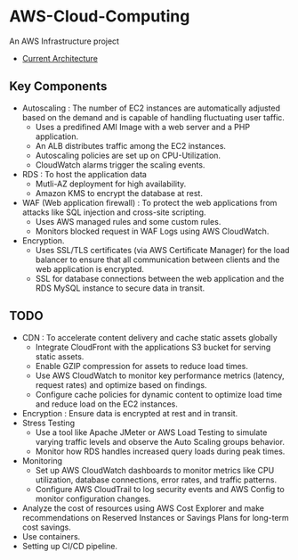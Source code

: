 # AWS-Cloud-Computing

An AWS Infrastructure project

- [Current Architecture](https://lucid.app/lucidchart/394425fe-7308-494d-ad8b-2bcd1bcae4d9/edit?view_items=YccmU6vDBapR&invitationId=inv_90b168de-52be-4d68-b940-fc239d920c49)

## Key Components 

- Autoscaling : The number of EC2 instances are automatically adjusted based on the demand and is capable of handling fluctuating user taffic.
    - Uses a predifined AMI Image with a web server and a PHP application.
    - An ALB distributes traffic among the EC2 instances.
    - Autoscaling policies are set up on CPU-Utilization.
    - CloudWatch alarms trigger the scaling events.
- RDS : To host the application data 
    - Mutli-AZ deployment for high availability. 
    - Amazon KMS to encrypt the database at rest.  
- WAF (Web application firewall) : To protect the web applications from attacks like SQL injection and cross-site scripting.  
    - Uses AWS managed rules and some custom rules.
    - Monitors blocked request in WAF Logs using AWS CloudWatch.
- Encryption.
    - Uses SSL/TLS certificates (via AWS Certificate Manager) for the load balancer to ensure that all communication between clients and the web application is encrypted.
    - SSL for database connections between the web application and the RDS MySQL instance to secure data in transit.

## TODO

- CDN : To accelerate content delivery and cache static assets globally 
    - Integrate CloudFront with the applications S3 bucket for serving static assets.
    - Enable GZIP compression for assets to reduce load times.
    - Use AWS CloudWatch to monitor key performance metrics (latency, request rates) and optimize based on findings.
    - Configure cache policies for dynamic content to optimize load time and reduce load on the EC2 instances.
- Encryption : Ensure data is encrypted at rest and in transit.
- Stress Testing
    - Use a tool like Apache JMeter or AWS Load Testing to simulate varying traffic levels and observe the Auto Scaling groups behavior.
    - Monitor how RDS handles increased query loads during peak times.
- Monitoring 
    - Set up AWS CloudWatch dashboards to monitor metrics like CPU utilization, database connections, error rates, and traffic patterns.
    - Configure AWS CloudTrail to log security events and AWS Config to monitor configuration changes.
- Analyze the cost of resources using AWS Cost Explorer and make recommendations on Reserved Instances or Savings Plans for long-term cost savings.
- Use containers.
- Setting up CI/CD pipeline.




